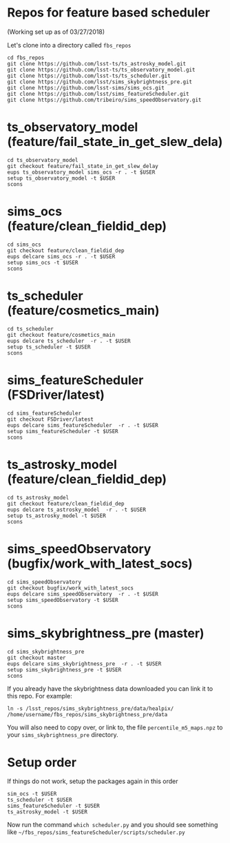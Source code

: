 # Repos for feature based scheduler
(Working set up as of 03/27/2018)

Let's clone into a directory called `fbs_repos`

~~~
cd fbs_repos
git clone https://github.com/lsst-ts/ts_astrosky_model.git
git clone https://github.com/lsst-ts/ts_observatory_model.git
git clone https://github.com/lsst-ts/ts_scheduler.git
git clone https://github.com/lsst/sims_skybrightness_pre.git
git clone https://github.com/lsst-sims/sims_ocs.git
git clone https://github.com/lsst/sims_featureScheduler.git
git clone https://github.com/tribeiro/sims_speedObservatory.git
~~~

# ts_observatory_model (feature/fail_state_in_get_slew_dela)

```
cd ts_observatory_model
git checkout feature/fail_state_in_get_slew_delay
eups ts_observatory_model sims_ocs -r . -t $USER
setup ts_observatory_model -t $USER
scons
```

# sims_ocs (feature/clean_fieldid_dep)

```
cd sims_ocs
git checkout feature/clean_fieldid_dep
eups delcare sims_ocs -r . -t $USER
setup sims_ocs -t $USER
scons
```

# ts_scheduler (feature/cosmetics_main)

```
cd ts_scheduler 
git checkout feature/cosmetics_main
eups delcare ts_scheduler  -r . -t $USER
setup ts_scheduler -t $USER
scons
```

# sims_featureScheduler (FSDriver/latest)

```
cd sims_featureScheduler 
git checkout FSDriver/latest
eups delcare sims_featureScheduler  -r . -t $USER
setup sims_featureScheduler -t $USER
scons
```

# ts_astrosky_model (feature/clean_fieldid_dep)

```
cd ts_astrosky_model 
git checkout feature/clean_fieldid_dep
eups delcare ts_astrosky_model  -r . -t $USER
setup ts_astrosky_model -t $USER
scons
```

# sims_speedObservatory (bugfix/work_with_latest_socs)

```
cd sims_speedObservatory
git checkout bugfix/work_with_latest_socs
eups delcare sims_speedObservatory  -r . -t $USER
setup sims_speedObservatory -t $USER
scons
```

# sims_skybrightness_pre (master)

```
cd sims_skybrightness_pre
git checkout master
eups delcare sims_skybrightness_pre  -r . -t $USER
setup sims_skybrightness_pre -t $USER
scons
```

If you already have the skybrightness data downloaded you can link it to this repo. For example:

```
ln -s /lsst_repos/sims_skybrightness_pre/data/healpix/ /home/username/fbs_repos/sims_skybrightness_pre/data
```

You will also need to copy over, or link to, the file `percentile_m5_maps.npz` to your `sims_skybrightness_pre` directory.

# Setup order

If things do not work, setup the packages again in this order

```
sim_ocs -t $USER
ts_scheduler -t $USER
sims_featureScheduler -t $USER
ts_astrosky_model -t $USER
```

Now run the command `which scheduler.py` and you should see something like
`~/fbs_repos/sims_featureScheduler/scripts/scheduler.py`
